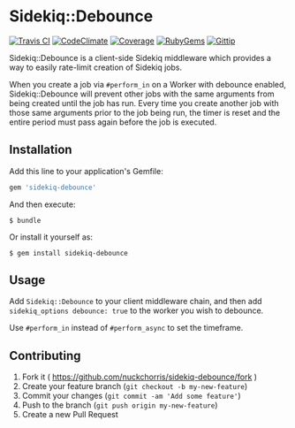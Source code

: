 Sidekiq::Debounce
=================
 [![Travis CI](http://img.shields.io/travis/NuckChorris/sidekiq-debounce/master.svg)](https://travis-ci.org/NuckChorris/sidekiq-debounce)
 [![CodeClimate](http://img.shields.io/codeclimate/github/NuckChorris/sidekiq-debounce.svg)](https://codeclimate.com/github/NuckChorris/sidekiq-debounce)
 [![Coverage](http://img.shields.io/codeclimate/coverage/github/NuckChorris/sidekiq-debounce.svg)](https://codeclimate.com/github/NuckChorris/sidekiq-debounce)
 [![RubyGems](http://img.shields.io/gem/v/sidekiq-debounce.svg)](https://rubygems.org/gems/sidekiq-debounce)
 [![Gittip](http://img.shields.io/gittip/Nuck.svg)](https://www.gittip.com/Nuck/)

Sidekiq::Debounce is a client-side Sidekiq middleware which provides a way to
easily rate-limit creation of Sidekiq jobs.

When you create a job via `#perform_in` on a Worker with debounce enabled,
Sidekiq::Debounce will prevent other jobs with the same arguments from being
created until the job has run.  Every time you create another job with those
same arguments prior to the job being run, the timer is reset and the entire
period must pass again before the job is executed.

## Installation

Add this line to your application's Gemfile:

```ruby
gem 'sidekiq-debounce'
```

And then execute:

    $ bundle

Or install it yourself as:

    $ gem install sidekiq-debounce

## Usage

Add `Sidekiq::Debounce` to your client middleware chain, and then add
`sidekiq_options debounce: true` to the worker you wish to debounce.

Use `#perform_in` instead of `#perform_async` to set the timeframe.

## Contributing

1. Fork it ( https://github.com/nuckchorris/sidekiq-debounce/fork )
2. Create your feature branch (`git checkout -b my-new-feature`)
3. Commit your changes (`git commit -am 'Add some feature'`)
4. Push to the branch (`git push origin my-new-feature`)
5. Create a new Pull Request

